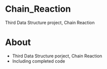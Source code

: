 # Chain_Reaction
Third Data Structure project, Chain Reaction

# About
* Third Data Structure porject, Chain Reaction
* Including completed code
